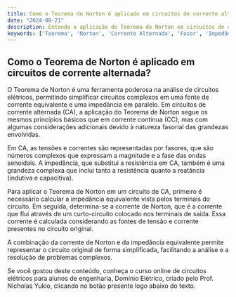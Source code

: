 ```yaml
---
title: Como o Teorema de Norton é aplicado em circuitos de corrente alternada?
date: "2024-08-21"
description: Entenda a aplicação do Teorema de Norton em circuitos de corrente alternada e sua importância na análise de circuitos elétricos.
keywords: ['Teorema', 'Norton', 'Corrente Alternada', 'Fasor', 'Impedância']
---
```


## Como o Teorema de Norton é aplicado em circuitos de corrente alternada?

O Teorema de Norton é uma ferramenta poderosa na análise de circuitos elétricos, permitindo simplificar circuitos complexos em uma fonte de corrente equivalente e uma impedância em paralelo. Em circuitos de corrente alternada (CA), a aplicação do Teorema de Norton segue os mesmos princípios básicos que em corrente contínua (CC), mas com algumas considerações adicionais devido à natureza fasorial das grandezas envolvidas.

Em CA, as tensões e correntes são representadas por fasores, que são números complexos que expressam a magnitude e a fase das ondas senoidais. A impedância, que substitui a resistência em CA, também é uma grandeza complexa que inclui tanto a resistência quanto a reatância (indutiva e capacitiva).

Para aplicar o Teorema de Norton em um circuito de CA, primeiro é necessário calcular a impedância equivalente vista pelos terminais do circuito. Em seguida, determina-se a corrente de Norton, que é a corrente que flui através de um curto-circuito colocado nos terminais de saída. Essa corrente é calculada considerando as fontes de tensão e corrente presentes no circuito original.

A combinação da corrente de Norton e da impedância equivalente permite representar o circuito original de forma simplificada, facilitando a análise e a resolução de problemas complexos.

Se você gostou deste conteúdo, conheça o curso online de circuitos elétricos para alunos de engenharia, Domínio Elétrico, criado pelo Prof. Nicholas Yukio, clicando no botão presente logo abaixo do texto.